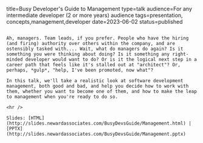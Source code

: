 title=Busy Developer's Guide to Management
type=talk
audience=For any intermediate developer (2 or more years) audience
tags=presentation, concepts,management,developer
date=2023-06-02
status=published
~~~~~~

Ah, managers. Team leads, if you prefer. People who have the hiring (and firing) authority over others within the company, and are ostensibly tasked with.... Wait, what do managers do again? Is it something you were thinking about doing? Is it something any right-minded developer would want to do? Or is it the logical next step in a career path that feels like it's stalled out at "architect"? Or, perhaps, *gulp*, "help, I've been promoted, now what"? 

In this talk, we'll take a realistic look at software development management, both good and bad, and help you decide how to work with them, whether you want to become one of them, and how to make the leap to management when you're ready to do so.
    
<hr />

Slides: [HTML](http://slides.newardassociates.com/BusyDevsGuide/Management.html) | [PPTX](http://slides.newardassociates.com/BusyDevsGuide/Management.pptx)
